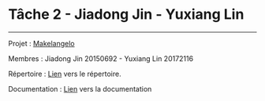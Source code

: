 # Tâche 2 - Jiadong Jin - Yuxiang Lin

******

Projet : [Makelangelo](https://github.com/umontreal-diro/Makelangelo-software)

Membres : Jiadong Jin 20150692 - Yuxiang Lin 20172116

Répertoire : [Lien](https://github.com/JdJ1n/Makelangelo-software) vers le répertoire.

Documentation : [Lien](https://github.com/JdJ1n/Makelangelo-software/blob/master/Document/RAPPORT.md) vers la documentation
